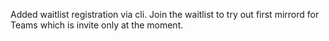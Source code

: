 Added waitlist registration via cli.
Join the waitlist to try out first mirrord for Teams which is invite only at the moment.